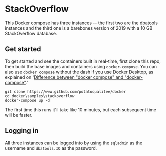 # StackOverflow

This Docker compose has three instances -- the first two are the dbatools instances and the third one is a barebones version of 2019 with a 10 GB StackOverflow database.

## Get started

To get started and see the containers built in real-time, first clone this repo, then build the base images and containers using `docker-compose`. You can also use `docker compose` without the dash if you use Docker Desktop, as explained on '[Difference between "docker compose" and "docker-compose"](https://stackoverflow.com/questions/66514436/difference-between-docker-compose-and-docker-compose).'

```shell
git clone https://www.github.com/potatoqualitee/docker
cd docker\samples\stackoverflow
docker-compose up -d
```

The first time this runs it'll take like 10 minutes, but each subsequent time will be faster.

## Logging in

All three instances can be logged into by using the `sqladmin` as the username and `dbatools.IO` as the password.
